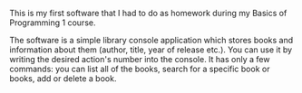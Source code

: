 This is my first software that I had to do as homework during my Basics of Programming 1 course.

The software is a simple library console application which stores books and information about them (author, title, year of release etc.).
You can use it by writing the desired action's number into the console. It has only a few commands: you can list all of the books, search for a specific book or books, add or delete a book.
